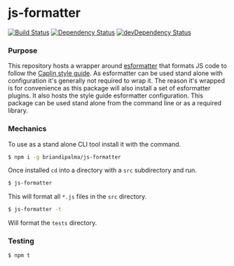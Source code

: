 # js-formatter
[![Build Status](https://secure.travis-ci.org/briandipalma/js-formatter.png)](http://travis-ci.org/briandipalma/js-formatter)
[![Dependency Status](https://david-dm.org/briandipalma/js-formatter.png)](https://david-dm.org/briandipalma/js-formatter)
[![devDependency Status](https://david-dm.org/briandipalma/js-formatter/dev-status.svg)](https://david-dm.org/briandipalma/js-formatter#info=devDependencies)

### Purpose

This repository hosts a wrapper around [esformatter](https://github.com/millermedeiros/esformatter/) that formats JS
code to follow the [Caplin style guide](https://github.com/caplin/StyleGuide). As esformatter can be used stand alone
with configuration it's generally not required to wrap it. The reason it's wrapped is for convenience as this package
will also install a set of esformatter plugins. It also hosts the style guide esformatter configuration. This package
can be used stand alone from the command line or as a required library.

### Mechanics

To use as a stand alone CLI tool install it with the command.

```bash
$ npm i -g briandipalma/js-formatter
```

Once installed `cd` into a directory with a `src` subdirectory and run.

```bash
$ js-formatter
```

This will format all `*.js` files in the `src` directory.

```bash
$ js-formatter -t
```

Will format the `tests` directory.

### Testing

```bash
$ npm t
```
